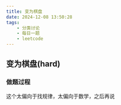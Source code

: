 ```yaml
---
title: 变为棋盘
date: 2024-12-08 13:50:28
tags:
    - 分类讨论
    - 每日一题
    - leetcode
---
```


## 变为棋盘(hard)
### 做题过程
这个太偏向于找规律，太偏向于数学，之后再说

 
